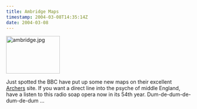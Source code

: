 ```yaml
---
title: Ambridge Maps
timestamp: 2004-03-08T14:35:14Z
date: 2004-03-08
---
```


<img alt="ambridge.jpg" src="http://blog.whatfettle.com/archives/ambridge.jpg" width="146" height="102" border="0" />

Just spotted the BBC have put up some new maps on their excellent <a href='http://www.bbc.co.uk/radio4/archers/wallpaper/'>Archers</a> site. If you want a direct line into the psyche of middle England, have a listen to this radio soap opera now in its 54th year.  Dum-de-dum-de-dum-de-dum …
